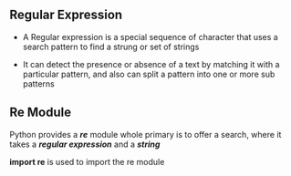 Regular Expression
-

 - A Regular expression is a special sequence of character that uses a search pattern to find a strung or set of strings

 - It can detect the presence or absence of a text by matching it with a particular pattern, and also can split a pattern into one or more sub patterns

## Re Module

Python provides a ***re*** module whole primary is to offer a search, where it takes a ***regular expression*** and a ***string***

**import re** is used to import the re module

